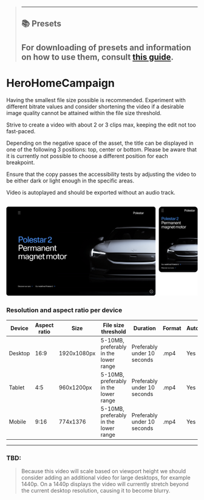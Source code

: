> ---
> ## 📚 Presets
>
> For downloading of presets and information on how to use them, consult [this guide](/docs/guides/presets/README.md).
> ---

# HeroHomeCampaign

Having the smallest file size possible is recommended. Experiment with different bitrate values and consider shortening the video if a desirable image quality cannot be attained within the file size threshold.

Strive to create a video with about 2 or 3 clips max, keeping the edit not too fast-paced.

Depending on the negative space of the asset, the title can be displayed in one of the following 3 positions: top, center or bottom. Please be aware that it is currently not possible to choose a different position for each breakpoint.

Ensure that the copy passes the accessibility tests by adjusting the video to be either dark or light enough in the specific areas.

Video is autoplayed and should be exported without an audio track.

## ![section image](./image.png)

<!--
HeroHomeCampaign
Storybook: http://localhost:6006/?path=/story/organisms-herohomecampaign--default-story
-->

### Resolution and aspect ratio per device

| Device  | Aspect ratio | Size        | File size threshold                   | Duration                    | Format | Autoplay | Audio |
| ------- | ------------ | ----------- | ------------------------------------- | --------------------------- | ------ | -------- | ----- |
| Desktop | 16:9         | 1920x1080px | 5-10MB, preferably in the lower range | Preferably under 10 seconds | .mp4   | Yes      | No    |
| Tablet  | 4:5          | 960x1200px  | 5-10MB, preferably in the lower range | Preferably under 10 seconds | .mp4   | Yes      | No    |
| Mobile  | 9:16         | 774x1376    | 5-10MB, preferably in the lower range | Preferably under 10 seconds | .mp4   | Yes      | No    |

---

### TBD:

> Because this video will scale based on viewport height we should consider adding an additional video for large desktops,
> for example 1440p. On a 1440p displays the video will currently stretch beyond the current desktop resolution,
> causing it to become blurry.
